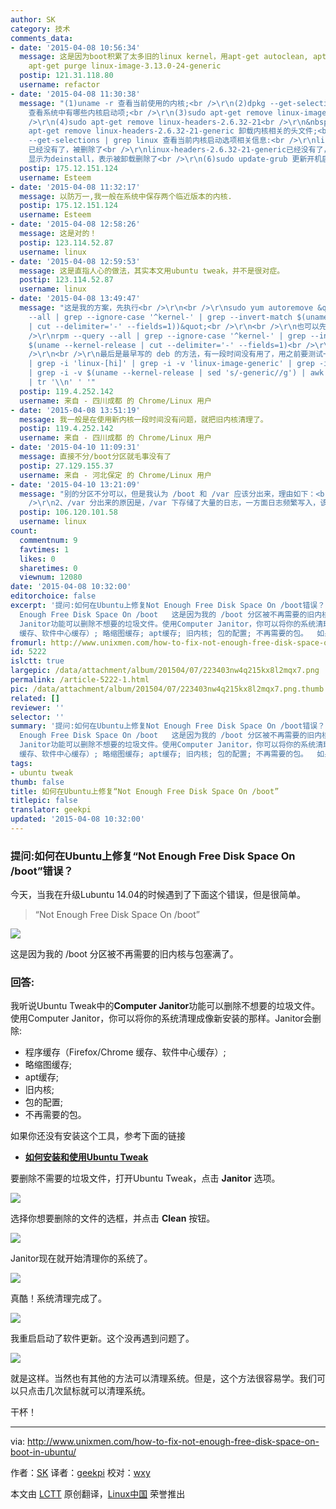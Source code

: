 ```yaml
---
author: SK
category: 技术
comments_data:
- date: '2015-04-08 10:56:34'
  message: 这是因为boot积累了太多旧的linux kernel，用apt-get autoclean, apt-get autoremove是不会自动清除老kernel的，但是可以用
    apt-get purge linux-image-3.13.0-24-generic
  postip: 121.31.118.80
  username: refactor
- date: '2015-04-08 11:30:38'
  message: "(1)uname -r 查看当前使用的内核;<br />\r\n(2)dpkg --get-selections | grep linux
    查看系统中有哪些内核启动项;<br />\r\n(3)sudo apt-get remove linux-image-XXXXX-generic 删除旧内核启动项;<br
    />\r\n(4)sudo apt-get remove linux-headers-2.6.32-21<br />\r\n&nbsp; &nbsp;&nbsp;&nbsp;sudo
    apt-get remove linux-headers-2.6.32-21-generic 卸载内核相关的头文件;<br />\r\n<br />\r\n(5)删除完后，再用命令：dpkg
    --get-selections | grep linux 查看当前内核启动选项相关信息:<br />\r\nlinux-headers-2.6.32-21
    已经没有了，被删除了<br />\r\nlinux-headers-2.6.32-21-generic已经没有了，被删除了<br />\r\nlinux-image-2.6.32-21-generic
    显示为deinstall，表示被卸载删除了<br />\r\n(6)sudo update-grub 更新开机启动控制文件."
  postip: 175.12.151.124
  username: Esteem
- date: '2015-04-08 11:32:17'
  message: 以防万一,我一般在系统中保存两个临近版本的内核.
  postip: 175.12.151.124
  username: Esteem
- date: '2015-04-08 12:58:26'
  message: 这是对的！
  postip: 123.114.52.87
  username: linux
- date: '2015-04-08 12:59:53'
  message: 这是直指人心的做法，其实本文用ubuntu tweak，并不是很对症。
  postip: 123.114.52.87
  username: linux
- date: '2015-04-08 13:49:47'
  message: "这是我的方案，先执行<br />\r\n<br />\r\nsudo yum autoremove &quot;$(rpm --query
    --all | grep --ignore-case '^kernel-' | grep --invert-match $(uname --kernel-release
    | cut --delimiter='-' --fields=1))&quot;<br />\r\n<br />\r\n也可以先执行<br />\r\n<br
    />\r\nrpm --query --all | grep --ignore-case '^kernel-' | grep --invert-match
    $(uname --kernel-release | cut --delimiter='-' --fields=1)<br />\r\n<br />\r\n人工确认没有问题后再执行。<br
    />\r\n<br />\r\n最后是最早写的 deb 的方法，有一段时间没有用了，用之前要测试一下。<br />\r\n<br />\r\ndpkg --list
    | grep -i 'linux-[hi]' | grep -i -v 'linux-image-generic' | grep -i -v 'linux-headers-generic'
    | grep -i -v $(uname --kernel-release | sed 's/-generic//g') | awk '{print $2}'
    | tr '\\n' ' '"
  postip: 119.4.252.142
  username: 来自 - 四川成都 的 Chrome/Linux 用户
- date: '2015-04-08 13:51:19'
  message: 我一般是在使用新内核一段时间没有问题，就把旧内核清理了。
  postip: 119.4.252.142
  username: 来自 - 四川成都 的 Chrome/Linux 用户
- date: '2015-04-10 11:09:31'
  message: 直接不分/boot分区就毛事没有了
  postip: 27.129.155.37
  username: 来自 - 河北保定 的 Chrome/Linux 用户
- date: '2015-04-10 13:21:09'
  message: "别的分区不分可以，但是我认为 /boot 和 /var 应该分出来，理由如下：<br />\r\n1、/boot 分出来，有利于处理引导问题，如果引导出现问题了，你单独制作一个引导分区会方便一些<br
    />\r\n2、/var 分出来的原因是，/var 下存储了大量的日志，一方面日志频繁写入，该分区的硬件损坏的几率高一些，另外一方面，日志增长有时候是不可预计的，所以建议分出去。"
  postip: 106.120.101.58
  username: linux
count:
  commentnum: 9
  favtimes: 1
  likes: 0
  sharetimes: 0
  viewnum: 12080
date: '2015-04-08 10:32:00'
editorchoice: false
excerpt: '提问:如何在Ubuntu上修复Not Enough Free Disk Space On /boot错误？ 今天，当我在升级Lubuntu 14.04的时候遇到了下面这个错误，但是很简单。  Not
  Enough Free Disk Space On /boot   这是因为我的 /boot 分区被不再需要的旧内核与包塞满了。 回答: 我听说Ubuntu Tweak中的Computer
  Janitor功能可以删除不想要的垃圾文件。使用Computer Janitor，你可以将你的系统清理成像新安装的那样。Janitor会删除:  程序缓存（Firefox/Chrome
  缓存、软件中心缓存）; 略缩图缓存; apt缓存; 旧内核; 包的配置; 不再需要的包。  如果你还没有安装这个工'
fromurl: http://www.unixmen.com/how-to-fix-not-enough-free-disk-space-on-boot-in-ubuntu/
id: 5222
islctt: true
largepic: /data/attachment/album/201504/07/223403nw4q215kx8l2mqx7.png
permalink: /article-5222-1.html
pic: /data/attachment/album/201504/07/223403nw4q215kx8l2mqx7.png.thumb.jpg
related: []
reviewer: ''
selector: ''
summary: '提问:如何在Ubuntu上修复Not Enough Free Disk Space On /boot错误？ 今天，当我在升级Lubuntu 14.04的时候遇到了下面这个错误，但是很简单。  Not
  Enough Free Disk Space On /boot   这是因为我的 /boot 分区被不再需要的旧内核与包塞满了。 回答: 我听说Ubuntu Tweak中的Computer
  Janitor功能可以删除不想要的垃圾文件。使用Computer Janitor，你可以将你的系统清理成像新安装的那样。Janitor会删除:  程序缓存（Firefox/Chrome
  缓存、软件中心缓存）; 略缩图缓存; apt缓存; 旧内核; 包的配置; 不再需要的包。  如果你还没有安装这个工'
tags:
- ubuntu tweak
thumb: false
title: 如何在Ubuntu上修复“Not Enough Free Disk Space On /boot”
titlepic: false
translator: geekpi
updated: '2015-04-08 10:32:00'
---
```


### 提问:如何在Ubuntu上修复“Not Enough Free Disk Space On /boot”错误？


今天，当我在升级Lubuntu 14.04的时候遇到了下面这个错误，但是很简单。



> 
> “Not Enough Free Disk Space On /boot”
> 
> 
> 


![](/data/attachment/album/201504/07/223403nw4q215kx8l2mqx7.png)


这是因为我的 /boot 分区被不再需要的旧内核与包塞满了。


### 回答:


我听说Ubuntu Tweak中的**Computer Janitor**功能可以删除不想要的垃圾文件。使用Computer Janitor，你可以将你的系统清理成像新安装的那样。Janitor会删除:


* 程序缓存（Firefox/Chrome 缓存、软件中心缓存）;
* 略缩图缓存;
* apt缓存;
* 旧内核;
* 包的配置;
* 不再需要的包。


如果你还没有安装这个工具，参考下面的链接


* **[如何安装和使用Ubuntu Tweak](http://linux.cn/article-3335-1.html)**


要删除不需要的垃圾文件，打开Ubuntu Tweak，点击 **Janitor** 选项。


![](/data/attachment/album/201504/07/223406r5cvkiazrirgp9gj.png)


选择你想要删除的文件的选框，并点击 **Clean** 按钮。


![](/data/attachment/album/201504/07/223409mglg01h0gh8dlgq4.png)


Janitor现在就开始清理你的系统了。


![](/data/attachment/album/201504/07/223412i2e2u07gpn3n22vf.png)


真酷！系统清理完成了。


![](/data/attachment/album/201504/07/223413dett0l608kl0gztc.png)


我重启启动了软件更新。这个没再遇到问题了。


![](/data/attachment/album/201504/07/223414oot7mbb7bsyv9vr7.png)


就是这样。当然也有其他的方法可以清理系统。但是，这个方法很容易学。我们可以只点击几次鼠标就可以清理系统。


干杯！




---


via: <http://www.unixmen.com/how-to-fix-not-enough-free-disk-space-on-boot-in-ubuntu/>


作者：[SK](https://www.unixmen.com/author/sk/) 译者：[geekpi](https://github.com/geekpi) 校对：[wxy](https://github.com/wxy)


本文由 [LCTT](https://github.com/LCTT/TranslateProject) 原创翻译，[Linux中国](http://linux.cn/) 荣誉推出